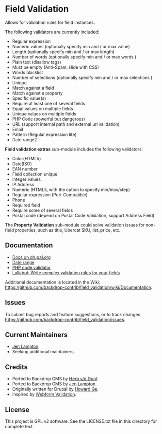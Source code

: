 Field Validation
================

Allows for validation rules for field instances.

The following validators are currently included:

* Regular expression
* Numeric values (optionally specify min and / or max value)
* Length (optionally specify min and / or max length)
* Number of words (optionally specify min and / or max words )
* Plain text (disallow tags)
* Must be empty (Anti-Spam: Hide with CSS)
* Words blacklist
* Number of selections (optionally specify min and / or max selections )
* Unique
* Match against a field
* Match against a property
* Specific value(s)
* Require at least one of several fields
* Equal values on multiple fields
* Unique values on multiple fields
* PHP Code (powerful but dangerous)
* URL (support internal path and external url validation)
* Email
* Pattern (Regular expression lite)
* Date range2

**Field validation extras** sub-module includes the following validators:

* Color(HTML5)
* Date(ISO)
* EAN number
* Field collection unique
* Integer values
* IP Address
* Numeric (HTML5, with the option to specify min/max/step)
* Regular expression (Perl-Compatible)
* Phone
* Required field
* Require some of several fields
* Postal code (depend on Postal Code Validation, support Address Field)

The **Property Validation** sub-module could solve validation issues for
non-field properties, such as title, Ubercat SKU, list_price, etc.

Documentation
-------------

* [Docs on drupal.org](http://drupal.org/node/1299698)
* [Date range](http://drupal.org/node/1438436)
* [PHP code validator](https://www.drupal.org/node/1537028)
* [Lullabot: Write complex validation rules for your fields](http://www.lullabot.com/articles/module-monday-field-validation)

Additional documentation is located in the Wiki:
https://github.com/backdrop-contrib/field_validation/wiki/Documentation.

Issues
------

To submit bug reports and feature suggestions, or to track changes:
  https://github.com/backdrop-contrib/field_validation/issues.

Current Maintainers
-------------------

- [Jen Lampton](https://github.com/jenlampton).
- Seeking additional maintainers.

Credits
-------

- Ported to Backdrop CMS by [Herb v/d Dool](https://github.com/herbdool/).
- Ported to Backdrop CMS by [Jen Lampton](https://github.com/jenlampton).
- Originally written for Drupal by [Howard Ge](https://www.drupal.org/u/g089h515r806).
- Inspired by [Webform Validation](http://drupal.org/project/webform_validation).

License
-------

This project is GPL v2 software. See the LICENSE.txt file in this directory for
complete text.
